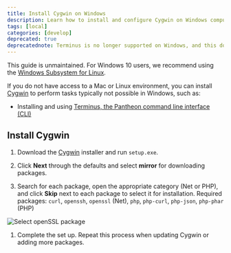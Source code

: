 ```yaml
---
title: Install Cygwin on Windows
description: Learn how to install and configure Cygwin on Windows computers for Pantheon sites.
tags: [local]
categories: [develop]
deprecated: true
deprecatednote: Terminus is no longer supported on Windows, and this document is unmaintained. See the [Terminus Support](/platform-considerations/#terminus-support) section of Platform Considerations for more information.
---
```


<Alert title="Warning" type="danger" >

This guide is unmaintained. For Windows 10 users, we recommend using the [Windows Subsystem for Linux](https://docs.microsoft.com/en-us/windows/wsl/install-win10).

</Alert>

If you do not have access to a Mac or Linux environment, you can install [Cygwin](https://cygwin.com/) to perform tasks typically not possible in Windows, such as:

* Installing and using [Terminus, the Pantheon command line interface (CLI)](https://github.com/pantheon-systems/cli)

## Install Cygwin

1. Download the [Cygwin](https://cygwin.com/install.html) installer and run `setup.exe`.

1. Click **Next** through the defaults and select **mirror** for downloading packages.

1. Search for each package, open the appropriate category (Net or PHP), and click **Skip** next to each package to select it for installation. Required packages: `curl`, `openssh`, `openssl` (Net), `php`, `php-curl`, `php-json`, `php-phar` (PHP)

  ![Select openSSL package](../images/cygwin-select-packages.png)

1. Complete the set up. Repeat this process when updating Cygwin or adding more packages.
